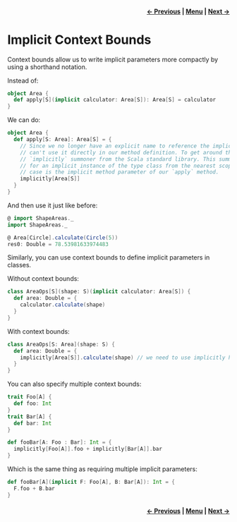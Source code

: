 <h4 align="right">
    <a href="lesson2_3_2_interface_syntax.md">← Previous</a> |
    <a href="lesson2.md">Menu</a> |
    <a href="lesson2_5_implicit_scope_packaging.md">Next →</a>
</h4>

<h1>Implicit Context Bounds</h1>

Context bounds allow us to write implicit parameters more compactly by using a shorthand notation.

Instead of:

```scala
object Area {
  def apply[S](implicit calculator: Area[S]): Area[S] = calculator
}
```

We can do:

```scala
object Area {
  def apply[S: Area]: Area[S] = {
    // Since we no longer have an explicit name to reference the implicit parameter, we 
    // can't use it directly in our method definition. To get around this, we use the 
    // `implicitly` summoner from the Scala standard library. This summoner will look
    // for an implicit instance of the type class from the nearest scope, which in this
    // case is the implicit method parameter of our `apply` method.
    implicitly[Area[S]]
  }
}
```

And then use it just like before:

```scala
@ import ShapeAreas._
import ShapeAreas._

@ Area[Circle].calculate(Circle(5))
res0: Double = 78.53981633974483
```

Similarly, you can use context bounds to define implicit parameters in classes.

Without context bounds:

```scala
class AreaOps[S](shape: S)(implicit calculator: Area[S]) {
  def area: Double = {
    calculator.calculate(shape)
  }
}
```

With context bounds:

```scala
class AreaOps[S: Area](shape: S) {
  def area: Double = {
    implicitly[Area[S]].calculate(shape) // we need to use implicitly here too!
  }
}
```

You can also specify multiple context bounds:

```scala
trait Foo[A] {
  def foo: Int
}
trait Bar[A] {
  def bar: Int
}

def fooBar[A: Foo : Bar]: Int = {
  implicitly[Foo[A]].foo + implicitly[Bar[A]].bar
}
```

Which is the same thing as requiring multiple implicit parameters:

```scala
def fooBar[A](implicit F: Foo[A], B: Bar[A]): Int = {
  F.foo + B.bar
}
```

<h4 align="right">
    <a href="lesson2_3_2_interface_syntax.md">← Previous</a> |
    <a href="lesson2.md">Menu</a> |
    <a href="lesson2_5_implicit_scope_packaging.md">Next →</a>
</h4>